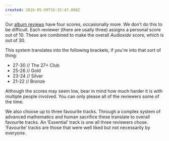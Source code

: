```yaml
---
created: 2016-05-09T16:15:47.000Z
---
```


Our [album reviews](/reviews/) have four scores, occasionally more. We don’t do this to be difficult. Each reviewer (there are usally three) assigns a personal score out of 10. These are combined to make the overall *Audioxide* score, which is out of 30.

This system translates into the following brackets, if you're into that sort of thing:

- 27-30 // The 27+ Club
- 25-26 // Gold
- 23-24 // Silver
- 21-22 // Bronze

Although the scores may seem low, bear in mind how much harder it is with multiple people involved. You can only please all of the reviewers some of the time. 

We also choose up to three favourite tracks. Through a complex system of advanced mathematics and human sacrifice these translate to overall favourite tracks. An ‘Essential’ track is one all three reviewers chose. ‘Favourite’ tracks are those that were well liked but not necessarily by everyone.
